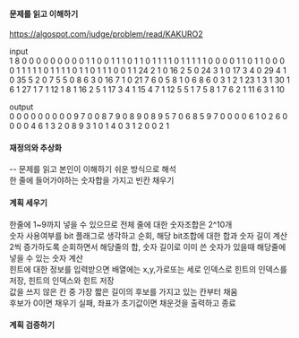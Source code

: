 #### 문제를 읽고 이해하기
https://algospot.com/judge/problem/read/KAKURO2

input</br>
1
8
0 0 0 0 0 0 0 0
0 1 1 0 0 1 1 1
0 1 1 0 1 1 1 1
0 1 1 1 1 1 0 0
0 0 1 1 0 1 1 0
0 0 0 1 1 1 1 1
0 1 1 1 1 0 1 1
0 1 1 1 0 0 1 1
24
2 1 0 16
2 5 0 24
3 1 0 17
3 4 0 29
4 1 0 35
5 2 0 7
5 5 0 8
6 3 0 16
7 1 0 21
7 6 0 5
8 1 0 6
8 6 0 3
1 2 1 23
1 3 1 30
1 6 1 27
1 7 1 12
1 8 1 16
2 5 1 17
3 4 1 15
4 7 1 12
5 5 1 7
5 8 1 7
6 2 1 11
6 3 1 10


output</br>
0 0 0 0 0 0 0 0
0 9 7 0 0 8 7 9
0 8 9 0 8 9 5 7
0 6 8 5 9 7 0 0
0 0 6 1 0 2 6 0
0 0 0 4 6 1 3 2
0 8 9 3 1 0 1 4
0 3 1 2 0 0 2 1
 
#### 재정의와 추상화<br>
-- 문제를 읽고 본인이 이해하기 쉬운 방식으로 해석<br>
한 줄에 들어가야하는 숫자합을 가지고 빈칸 채우기

#### 계획 세우기<br>
한줄에 1~9까지 넣을 수 있으므로 전체 줄에 대한 숫자조합은 2^10개<br>
숫자 사용여부를 bit 플래그로 생각하고 순회, 해당 bit조합에 대한 합과 숫자 길이 계산<br>
2씩 증가하도록 순회하면서 해당줄의 합, 숫자 길이로 이미 쓴 숫자가 있을때 해당줄에 넣을 수 있는 숫자 계산<br>
힌트에 대한 정보를 입력받으면 배열에는 x,y,가로또는 세로 인덱스로 힌트의 인덱스를 저장, 힌트의 인덱스와 힌트 저장<br>
값을 쓰지 않은 칸 중 가장 짧은 길이의 후보를 가지고 있는 칸부터 채움<br>
후보가 0이면 채우기 실패, 좌표가 초기값이면 채운것을 출력하고 종료<br> 

#### 계획 검증하기
